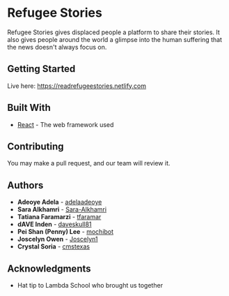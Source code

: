 # Refugee Stories

Refugee Stories gives displaced people a platform to share their stories. It also gives people around the world a glimpse into the human suffering that the news doesn't always focus on.

## Getting Started

Live here: https://readrefugeestories.netlify.com

## Built With

- [React](https://reactjs.org) - The web framework used

## Contributing

You may make a pull request, and our team will review it.

## Authors

- **Adeoye Adela** - [adelaadeoye](https://github.com/adelaadeoye)
- **Sara Alkhamri** - [Sara-Alkhamri](https://github.com/Sara-Alkhamri)
- **Tatiana Faramarzi** - [tfaramar](https://github.com/tfaramar)
- **dAVE Inden** - [daveskull81](https://github.com/daveskull81)
- **Pei Shan (Penny) Lee** - [mochibot](https://github.com/mochibot)
- **Joscelyn Owen** - [Joscelyn1](https://github.com/Joscelyn1)
- **Crystal Soria** - [cmstexas](https://github.com/cmstexas)

## Acknowledgments

- Hat tip to Lambda School who brought us together
